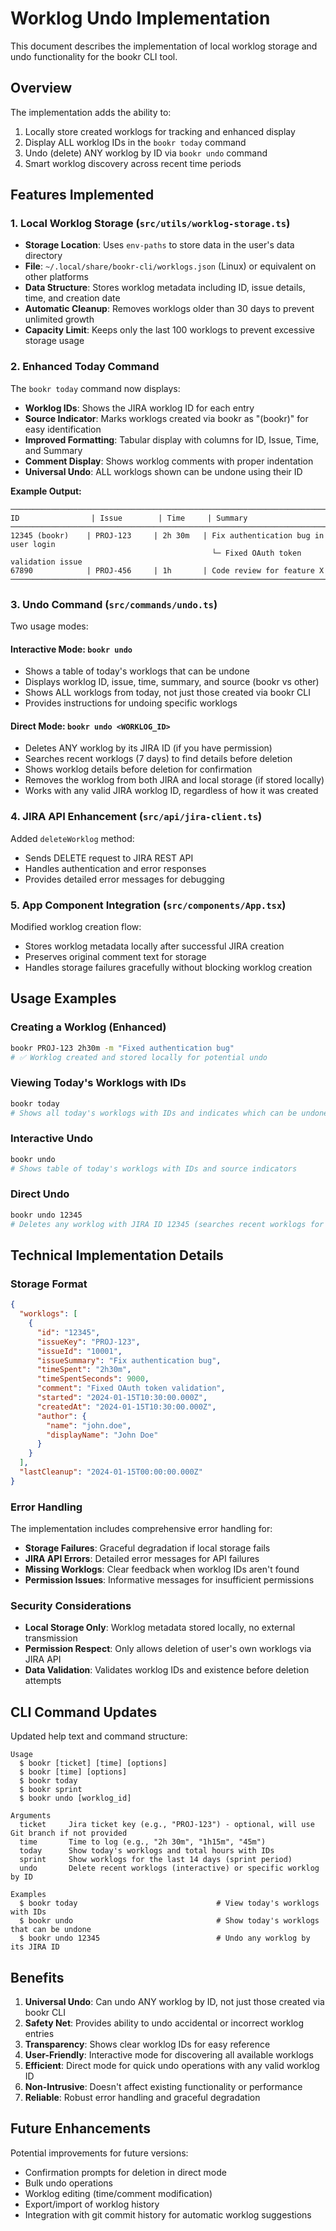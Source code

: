 # Worklog Undo Implementation

This document describes the implementation of local worklog storage and undo functionality for the bookr CLI tool.

## Overview

The implementation adds the ability to:
1. Locally store created worklogs for tracking and enhanced display
2. Display ALL worklog IDs in the `bookr today` command  
3. Undo (delete) ANY worklog by ID via `bookr undo` command
4. Smart worklog discovery across recent time periods

## Features Implemented

### 1. Local Worklog Storage (`src/utils/worklog-storage.ts`)

- **Storage Location**: Uses `env-paths` to store data in the user's data directory
- **File**: `~/.local/share/bookr-cli/worklogs.json` (Linux) or equivalent on other platforms
- **Data Structure**: Stores worklog metadata including ID, issue details, time, and creation date
- **Automatic Cleanup**: Removes worklogs older than 30 days to prevent unlimited growth
- **Capacity Limit**: Keeps only the last 100 worklogs to prevent excessive storage usage

### 2. Enhanced Today Command

The `bookr today` command now displays:
- **Worklog IDs**: Shows the JIRA worklog ID for each entry
- **Source Indicator**: Marks worklogs created via bookr as "(bookr)" for easy identification
- **Improved Formatting**: Tabular display with columns for ID, Issue, Time, and Summary
- **Comment Display**: Shows worklog comments with proper indentation
- **Universal Undo**: ALL worklogs shown can be undone using their ID

**Example Output:**
```
────────────────────────────────────────────────────────────────────────────────────────────────────────────────────────────────────────
ID                | Issue        | Time     | Summary
────────────────────────────────────────────────────────────────────────────────────────────────────────────────────────────────────────
12345 (bookr)    | PROJ-123     | 2h 30m   | Fix authentication bug in user login
                                             └─ Fixed OAuth token validation issue
67890            | PROJ-456     | 1h       | Code review for feature X
────────────────────────────────────────────────────────────────────────────────────────────────────────────────────────────────────────
```

### 3. Undo Command (`src/commands/undo.ts`)

Two usage modes:

#### Interactive Mode: `bookr undo`
- Shows a table of today's worklogs that can be undone
- Displays worklog ID, issue, time, summary, and source (bookr vs other)
- Shows ALL worklogs from today, not just those created via bookr CLI
- Provides instructions for undoing specific worklogs

#### Direct Mode: `bookr undo <WORKLOG_ID>`
- Deletes ANY worklog by its JIRA ID (if you have permission)
- Searches recent worklogs (7 days) to find details before deletion
- Shows worklog details before deletion for confirmation
- Removes the worklog from both JIRA and local storage (if stored locally)
- Works with any valid JIRA worklog ID, regardless of how it was created

### 4. JIRA API Enhancement (`src/api/jira-client.ts`)

Added `deleteWorklog` method:
- Sends DELETE request to JIRA REST API
- Handles authentication and error responses
- Provides detailed error messages for debugging

### 5. App Component Integration (`src/components/App.tsx`)

Modified worklog creation flow:
- Stores worklog metadata locally after successful JIRA creation
- Preserves original comment text for storage
- Handles storage failures gracefully without blocking worklog creation

## Usage Examples

### Creating a Worklog (Enhanced)
```bash
bookr PROJ-123 2h30m -m "Fixed authentication bug"
# ✅ Worklog created and stored locally for potential undo
```

### Viewing Today's Worklogs with IDs
```bash
bookr today
# Shows all today's worklogs with IDs and indicates which can be undone
```

### Interactive Undo
```bash
bookr undo
# Shows table of today's worklogs with IDs and source indicators
```

### Direct Undo
```bash
bookr undo 12345
# Deletes any worklog with JIRA ID 12345 (searches recent worklogs for details)
```

## Technical Implementation Details

### Storage Format
```json
{
  "worklogs": [
    {
      "id": "12345",
      "issueKey": "PROJ-123",
      "issueId": "10001",
      "issueSummary": "Fix authentication bug",
      "timeSpent": "2h30m",
      "timeSpentSeconds": 9000,
      "comment": "Fixed OAuth token validation",
      "started": "2024-01-15T10:30:00.000Z",
      "createdAt": "2024-01-15T10:30:00.000Z",
      "author": {
        "name": "john.doe",
        "displayName": "John Doe"
      }
    }
  ],
  "lastCleanup": "2024-01-15T00:00:00.000Z"
}
```

### Error Handling

The implementation includes comprehensive error handling for:
- **Storage Failures**: Graceful degradation if local storage fails
- **JIRA API Errors**: Detailed error messages for API failures
- **Missing Worklogs**: Clear feedback when worklog IDs aren't found
- **Permission Issues**: Informative messages for insufficient permissions

### Security Considerations

- **Local Storage Only**: Worklog metadata stored locally, no external transmission
- **Permission Respect**: Only allows deletion of user's own worklogs via JIRA API
- **Data Validation**: Validates worklog IDs and existence before deletion attempts

## CLI Command Updates

Updated help text and command structure:

```
Usage
  $ bookr [ticket] [time] [options]
  $ bookr [time] [options]
  $ bookr today
  $ bookr sprint
  $ bookr undo [worklog_id]

Arguments
  ticket     Jira ticket key (e.g., "PROJ-123") - optional, will use Git branch if not provided
  time       Time to log (e.g., "2h 30m", "1h15m", "45m")
  today      Show today's worklogs and total hours with IDs
  sprint     Show worklogs for the last 14 days (sprint period)
  undo       Delete recent worklogs (interactive) or specific worklog by ID

Examples
  $ bookr today                               # View today's worklogs with IDs
  $ bookr undo                                # Show today's worklogs that can be undone
  $ bookr undo 12345                          # Undo any worklog by its JIRA ID
```

## Benefits

1. **Universal Undo**: Can undo ANY worklog by ID, not just those created via bookr CLI
2. **Safety Net**: Provides ability to undo accidental or incorrect worklog entries  
3. **Transparency**: Shows clear worklog IDs for easy reference
4. **User-Friendly**: Interactive mode for discovering all available worklogs
5. **Efficient**: Direct mode for quick undo operations with any valid worklog ID
6. **Non-Intrusive**: Doesn't affect existing functionality or performance
7. **Reliable**: Robust error handling and graceful degradation

## Future Enhancements

Potential improvements for future versions:
- Confirmation prompts for deletion in direct mode
- Bulk undo operations
- Worklog editing (time/comment modification)
- Export/import of worklog history
- Integration with git commit history for automatic worklog suggestions